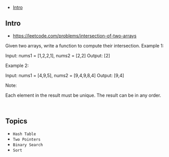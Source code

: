 - [Intro](#intro)

## Intro

- https://leetcode.com/problems/intersection-of-two-arrays

Given two arrays, write a function to compute their intersection.
Example 1:

Input: nums1 = [1,2,2,1], nums2 = [2,2]
Output: [2]


Example 2:

Input: nums1 = [4,9,5], nums2 = [9,4,9,8,4]
Output: [9,4]

Note:

Each element in the result must be unique.
The result can be in any order.

 


## Topics

- `Hash Table`
- `Two Pointers`
- `Binary Search`
- `Sort`


